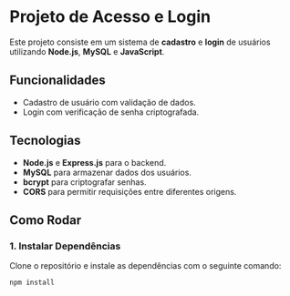 # Projeto de Acesso e Login

Este projeto consiste em um sistema de **cadastro** e **login** de usuários utilizando **Node.js**, **MySQL** e **JavaScript**.

## Funcionalidades

- Cadastro de usuário com validação de dados.
- Login com verificação de senha criptografada.

## Tecnologias

- **Node.js** e **Express.js** para o backend.
- **MySQL** para armazenar dados dos usuários.
- **bcrypt** para criptografar senhas.
- **CORS** para permitir requisições entre diferentes origens.

## Como Rodar

### 1. Instalar Dependências

Clone o repositório e instale as dependências com o seguinte comando:

```bash
npm install
